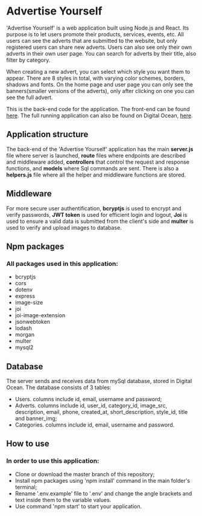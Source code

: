 # Advertise Yourself

'Advertise Yourself' is a web application built using Node.js and React. Its purpose is to let users promote their products, services, events, etc. All users can see the adverts that are submitted to the website, but only registered users can share new adverts. Users can also see only their own adverts in their own user page. You can search for adverts by their title, also filter by category.

When creating a new advert, you can select which style you want them to appear. There are 8 styles in total, with varying color schemes, borders, shadows and fonts. On the home page and user page you can only see the banners(smaller versions of the adverts), only after clicking on one you can see the full advert.

This is the back-end code for the application. The front-end can be found [here](https://github.com/Dominykas-Zernys/ay-app-front). The full running application can also be found on Digital Ocean, [here](https://ay-app-front-4isc7.ondigitalocean.app/).

## Application structure

The back-end of the 'Advertise Yourself' application has the main **server.js** file where server is launched, **route** files where endpoints are described and middleware added, **controllers** that control the request and response functions, and **models** where Sql commands are sent. There is also a **helpers.js** file where all the helper and middleware functions are stored.

## Middleware

For more secure user authentification, **bcryptjs** is used to encrypt and verify passwords, **JWT token** is used for efficient login and logout, **Joi** is used to ensure a valid data is submitted from the client's side and **multer** is used to verify and upload images to database.

## Npm packages

### All packages used in this application:

- bcryptjs
- cors
- dotenv
- express
- image-size
- joi
- joi-image-extension
- jsonwebtoken
- lodash
- morgan
- multer
- mysql2

## Database

The server sends and receives data from mySql database, stored in Digital Ocean. The database consists of 3 tables:

- Users. columns include id, email, username and password;
- Adverts. columns include id, user_id, category_id, image_src, description, email, phone, created_at, short_description, style_id, title and banner_img;
- Categories. columns include id, email, username and password.

## How to use

### In order to use this application:

- Clone or download the master branch of this repository;
- Install npm packages using 'npm install' command in the main folder's terminal;
- Rename '.env.example' file to '.env' and change the angle brackets and text inside them to the variable values.
- Use command 'npm start' to start your application.
